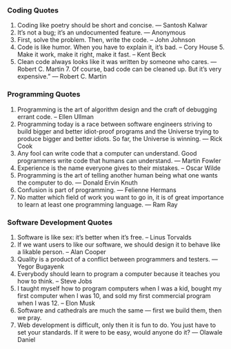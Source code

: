 ### Coding Quotes

1. Coding like poetry should be short and concise. ― Santosh Kalwar
2. It’s not a bug; it’s an undocumented feature. ― Anonymous
3. First, solve the problem. Then, write the code. – John Johnson
4. Code is like humor. When you have to explain it, it’s bad. – Cory House 5. Make it work, make it right, make it fast. – Kent Beck
6. Clean code always looks like it was written by someone who cares. — Robert C. Martin 7. Of course, bad code can be cleaned up. But it’s very expensive.” — Robert C. Martin

### Programming Quotes

1. Programming is the art of algorithm design and the craft of debugging errant code. – Ellen Ullman
2. Programming today is a race between software engineers striving to build bigger and better idiot-proof programs and the Universe trying to
produce bigger and better idiots. So far, the Universe is winning. ― Rick Cook
3. Any fool can write code that a computer can understand. Good programmers write code that humans can understand. ― Martin Fowler
4. Experience is the name everyone gives to their mistakes. – Oscar Wilde
5. Programming is the art of telling another human being what one wants the computer to do. ― Donald Ervin Knuth
6. Confusion is part of programming. ― Felienne Hermans
7. No matter which field of work you want to go in, it is of great importance to learn at least one programming language. ― Ram Ray

### Software Development Quotes

1. Software is like sex: it’s better when it’s free. – Linus Torvalds
2. If we want users to like our software, we should design it to behave like a likable person. – Alan Cooper
3. Quality is a product of a conflict between programmers and testers. ― Yegor Bugayenk
4. Everybody should learn to program a computer because it teaches you how to think. – Steve Jobs
5. I taught myself how to program computers when I was a kid, bought my first computer when I was 10, and sold my first commercial program when
I was 12. – Elon Musk
6. Software and cathedrals are much the same — first we build them, then we pray.
7. Web development is difficult, only then it is fun to do. You just have to set your standards. If it were to be easy, would anyone do it? ― Olawale
Daniel
